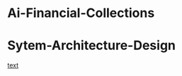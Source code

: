 # Ai-Financial-Collections

# Sytem-Architecture-Design

[text](c:/Users/ragha/Downloads/SystemDesignFlowexcelic.excalidraw)